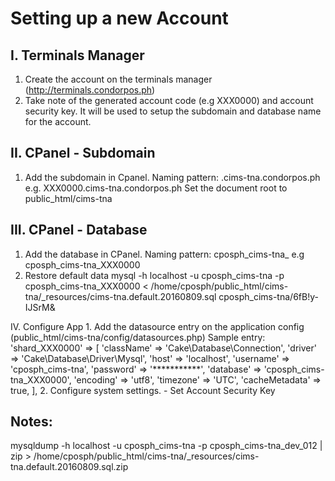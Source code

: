 # Setting up a new Account

## I. Terminals Manager
1. Create the account on the terminals manager (http://terminals.condorpos.ph)
2. Take note of the generated account code (e.g XXX0000) and account security key. It will be used to setup the subdomain and database name for the account.


## II. CPanel - Subdomain
1. Add the subdomain in Cpanel.
	Naming pattern:
	<Account Code>.cims-tna.condorpos.ph
		e.g. XXX0000.cims-tna.condorpos.ph
	Set the document root to public_html/cims-tna

## III. CPanel - Database
1. Add the database in CPanel.
	Naming pattern:
	cposph_cims-tna_<account code> e.g cposph_cims-tna_XXX0000
3. Restore default data
	mysql -h localhost -u cposph_cims-tna -p cposph_cims-tna_XXX0000 < /home/cposph/public_html/cims-tna/_resources/cims-tna.default.20160809.sql
	cposph_cims-tna/6fB!y-IJSrM&
	
IV. Configure App
	1. Add the datasource entry on the application config (public_html/cims-tna/config/datasources.php)
	Sample entry:
	'shard_XXX0000' => [
			'className' => 'Cake\Database\Connection',
			'driver' => 'Cake\Database\Driver\Mysql',
			'host' => 'localhost',
			'username' => 'cposph_cims-tna',
			'password' => '***********',
			'database' => 'cposph_cims-tna_XXX0000',
			'encoding' => 'utf8',
			'timezone' => 'UTC',
			'cacheMetadata' => true,
		],
	2. Configure system settings.
		- Set Account Security Key

## Notes:
mysqldump -h localhost -u cposph_cims-tna -p cposph_cims-tna_dev_012 | zip > /home/cposph/public_html/cims-tna/_resources/cims-tna.default.20160809.sql.zip

